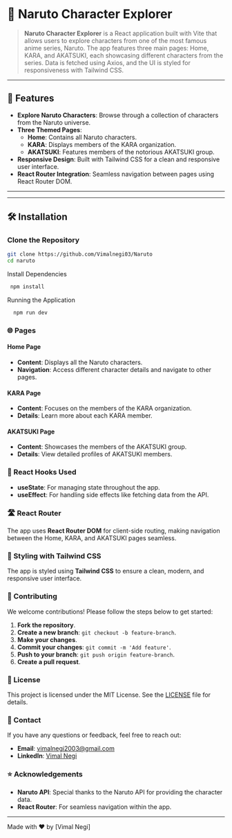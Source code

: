 # 🎌 Naruto Character Explorer

> **Naruto Character Explorer** is a React application built with Vite that allows users to explore characters from one of the most famous anime series, Naruto. The app features three main pages: Home, KARA, and AKATSUKI, each showcasing different characters from the series. Data is fetched using Axios, and the UI is styled for responsiveness with Tailwind CSS.

---

## 🚀 Features

- **Explore Naruto Characters**: Browse through a collection of characters from the Naruto universe.
- **Three Themed Pages**: 
  - **Home**: Contains all Naruto characters.
  - **KARA**: Displays members of the KARA organization.
  - **AKATSUKI**: Features members of the notorious AKATSUKI group.
- **Responsive Design**: Built with Tailwind CSS for a clean and responsive user interface.
- **React Router Integration**: Seamless navigation between pages using React Router DOM.

---

---

## 🛠️ Installation

### Clone the Repository

```bash
git clone https://github.com/Vimalnegi03/Naruto
cd naruto
```
Install Dependencies

```bash
 npm install
```

Running the Application

```bash
  npm run dev
```

### 🌐 Pages

#### Home Page
- **Content**: Displays all the Naruto characters.
- **Navigation**: Access different character details and navigate to other pages.

#### KARA Page
- **Content**: Focuses on the members of the KARA organization.
- **Details**: Learn more about each KARA member.

#### AKATSUKI Page
- **Content**: Showcases the members of the AKATSUKI group.
- **Details**: View detailed profiles of AKATSUKI members.

### 🔄 React Hooks Used

- **useState**: For managing state throughout the app.
- **useEffect**: For handling side effects like fetching data from the API.

### 🛣️ React Router
The app uses **React Router DOM** for client-side routing, making navigation between the Home, KARA, and AKATSUKI pages seamless.

### 🎨 Styling with Tailwind CSS
The app is styled using **Tailwind CSS** to ensure a clean, modern, and responsive user interface.

### 👥 Contributing
We welcome contributions! Please follow the steps below to get started:

1. **Fork the repository**.
2. **Create a new branch**: `git checkout -b feature-branch`.
3. **Make your changes**.
4. **Commit your changes**: `git commit -m 'Add feature'`.
5. **Push to your branch**: `git push origin feature-branch`.
6. **Create a pull request**.

### 📜 License
This project is licensed under the MIT License. See the [LICENSE](LICENSE) file for details.

### 💬 Contact
If you have any questions or feedback, feel free to reach out:

- **Email**: vimalnegi2003@gmail.com
- **LinkedIn**: [Vimal Negi](https://www.linkedin.com/in/vimal-negi-233882233)

### ⭐ Acknowledgements
- **Naruto API**: Special thanks to the Naruto API for providing the character data.
- **React Router**: For seamless navigation within the app.

---

Made with ❤️ by [Vimal Negi]
